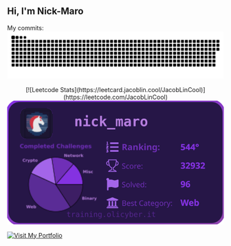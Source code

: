 ## Hi, I'm Nick-Maro

My commits:  
![snake gif](https://github.com/Nick-Maro/Nick-Maro/blob/output/github-snake-dark.svg)

<div align="center">
    [![Leetcode Stats](https://leetcard.jacoblin.cool/JacobLinCool)](https://leetcode.com/JacobLinCool)
    <img src="https://raw.githubusercontent.com/Nick-Maro/ocbadge_themes/main/card.svg"/>
</div>

[![Visit My Portfolio](https://img.shields.io/badge/Visit-My%20Portfolio-purple?style=for-the-badge)](https://marottanicolo.netlify.app)
